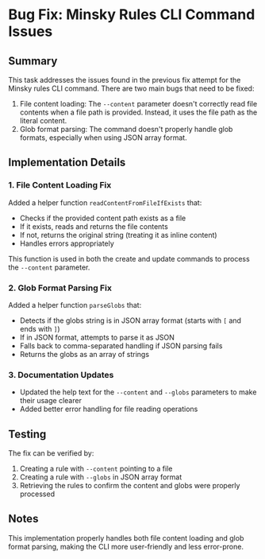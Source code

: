 # Bug Fix: Minsky Rules CLI Command Issues

## Summary

This task addresses the issues found in the previous fix attempt for the Minsky rules CLI command. There are two main bugs that need to be fixed:

1. File content loading: The `--content` parameter doesn't correctly read file contents when a file path is provided. Instead, it uses the file path as the literal content.
2. Glob format parsing: The command doesn't properly handle glob formats, especially when using JSON array format.

## Implementation Details

### 1. File Content Loading Fix

Added a helper function `readContentFromFileIfExists` that:

- Checks if the provided content path exists as a file
- If it exists, reads and returns the file contents
- If not, returns the original string (treating it as inline content)
- Handles errors appropriately

This function is used in both the create and update commands to process the `--content` parameter.

### 2. Glob Format Parsing Fix

Added a helper function `parseGlobs` that:

- Detects if the globs string is in JSON array format (starts with `[` and ends with `]`)
- If in JSON format, attempts to parse it as JSON
- Falls back to comma-separated handling if JSON parsing fails
- Returns the globs as an array of strings

### 3. Documentation Updates

- Updated the help text for the `--content` and `--globs` parameters to make their usage clearer
- Added better error handling for file reading operations

## Testing

The fix can be verified by:

1. Creating a rule with `--content` pointing to a file
2. Creating a rule with `--globs` in JSON array format
3. Retrieving the rules to confirm the content and globs were properly processed

## Notes

This implementation properly handles both file content loading and glob format parsing, making the CLI more user-friendly and less error-prone.
